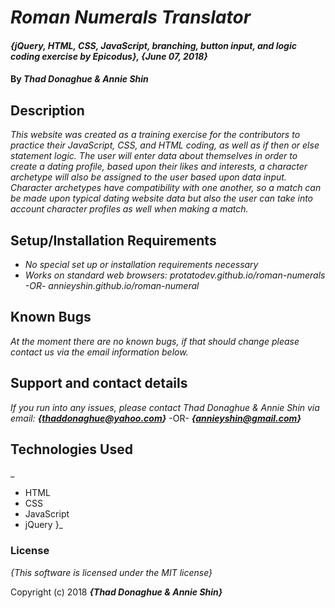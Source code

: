 # _Roman Numerals Translator_

#### _{jQuery, HTML, CSS, JavaScript, branching, button input, and logic coding exercise by Epicodus}, {June 07, 2018}_

#### By _**Thad Donaghue & Annie Shin**_

## Description

_This website was created as a training exercise for the contributors to practice their JavaScript, CSS, and HTML coding, as well as if then or else statement logic. The user will enter data about themselves in order to create a dating profile, based upon their likes and interests, a character archetype will also be assigned to the user based upon data input. Character archetypes have compatibility with one another, so a match can be made upon typical dating website data but also the user can take into account character profiles as well when making a match._

## Setup/Installation Requirements

* _No special set up or installation requirements necessary_
* _Works on standard web browsers: protatodev.github.io/roman-numerals -OR- annieyshin.github.io/roman-numeral_

## Known Bugs

_At the moment there are no known bugs, if that should change please contact us via the email information below._

## Support and contact details

_If you run into any issues, please contact Thad Donaghue & Annie Shin via email:_
**_{thaddonaghue@yahoo.com}_** -OR- **_{annieyshin@gmail.com}_**

## Technologies Used

_
* HTML
* CSS
* JavaScript
* jQuery
}_

### License

*{This software is licensed under the MIT license}*

Copyright (c) 2018 **_{Thad Donaghue & Annie Shin}_**
